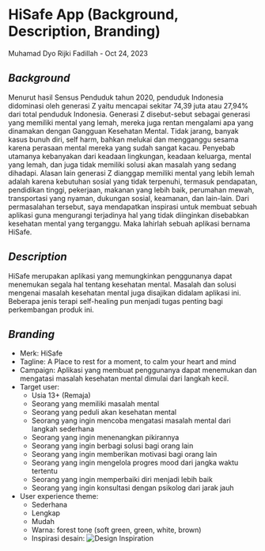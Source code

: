 # HiSafe App (Background, Description, Branding)
Muhamad Dyo Rijki Fadillah - Oct 24, 2023

## *Background*
Menurut hasil Sensus Penduduk tahun 2020, penduduk Indonesia didominasi oleh generasi Z yaitu mencapai sekitar 74,39 juta atau 27,94% dari total penduduk Indonesia. Generasi Z disebut-sebut sebagai generasi yang memiliki mental yang lemah, mereka juga rentan mengalami apa yang dinamakan dengan Gangguan Kesehatan Mental. Tidak jarang, banyak kasus bunuh diri, self harm, bahkan melukai dan mengganggu sesama karena perasaan mental mereka yang sudah sangat kacau. Penyebab utamanya kebanyakan dari keadaan lingkungan, keadaan keluarga, mental yang lemah, dan juga tidak memiliki solusi akan masalah yang sedang dihadapi. Alasan lain generasi Z dianggap memiliki mental yang lebih lemah adalah karena kebutuhan sosial yang tidak terpenuhi, termasuk pendapatan, pendidikan tinggi, pekerjaan, makanan yang lebih baik, perumahan mewah, transportasi yang nyaman, dukungan sosial, keamanan, dan lain-lain. Dari permasalahan tersebut, saya mendapatkan inspirasi untuk membuat sebuah aplikasi guna mengurangi terjadinya hal yang tidak diinginkan disebabkan kesehatan mental yang terganggu. Maka lahirlah sebuah aplikasi bernama HiSafe.

## *Description*
HiSafe merupakan aplikasi yang memungkinkan penggunanya dapat menemukan segala hal tentang kesehatan mental. Masalah dan solusi mengenai masalah kesehatan mental juga disajikan didalam aplikasi ini. Beberapa jenis terapi self-healing pun menjadi tugas penting bagi perkembangan produk ini.

## *Branding*
- Merk: HiSafe
- Tagline: A Place to rest for a moment, to calm your heart and mind
- Campaign: Aplikasi yang membuat penggunanya dapat menemukan dan mengatasi masalah kesehatan mental dimulai dari langkah kecil.
- Target user:
  - Usia 13+ (Remaja)
  - Seorang yang memiliki masalah mental
  - Seorang yang peduli akan kesehatan mental
  - Seorang yang ingin mencoba mengatasi masalah mental dari langkah sederhana
  - Seorang yang ingin menenangkan pikirannya
  - Seorang yang ingin berbagi solusi bagi orang lain
  - Seorang yang ingin memberikan motivasi bagi orang lain
  - Seorang yang ingin mengelola progres mood dari jangka waktu tertentu
  - Seorang yang ingin memperbaiki diri menjadi lebih baik
  - Seorang yang ingin konsultasi dengan psikolog dari jarak jauh
- User experience theme:
  - Sederhana
  - Lengkap
  - Mudah
  - Warna: forest tone (soft green, green, white, brown)
  - Inspirasi desain: ![Design Inspiration](https://cdn.dribbble.com/userupload/10978499/file/original-4d0d54e1c87fc02e1eaf126bcbe1ef80.png)
